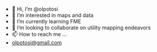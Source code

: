- 👋 Hi, I’m @olpotosi
- 👀 I’m interested in maps and data
- 🌱 I’m currently learning FME
- 💞️ I’m looking to collaborate on utility mapping endeavors
- 📫 How to reach me ...
- olpotosi@gmail.com

<!---
olpotosi/olpotosi is a ✨ special ✨ repository because its `README.md` (this file) appears on your GitHub profile.
You can click the Preview link to take a look at your changes.
--->
